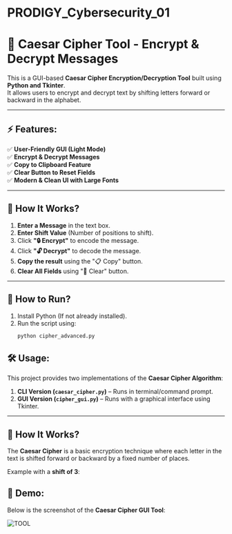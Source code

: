 # PRODIGY_Cybersecurity_01
# 🔐 Caesar Cipher Tool - Encrypt & Decrypt Messages  


This is a GUI-based **Caesar Cipher Encryption/Decryption Tool** built using **Python and Tkinter**.  
It allows users to encrypt and decrypt text by shifting letters forward or backward in the alphabet.  

---

## ⚡ **Features:**  
✅ **User-Friendly GUI (Light Mode)**  
✅ **Encrypt & Decrypt Messages**  
✅ **Copy to Clipboard Feature**  
✅ **Clear Button to Reset Fields**  
✅ **Modern & Clean UI with Large Fonts**  

---

## 📌 **How It Works?**  
1. **Enter a Message** in the text box.  
2. **Enter Shift Value** (Number of positions to shift).  
3. Click **"🔒 Encrypt"** to encode the message.  
4. Click **"🔓 Decrypt"** to decode the message.  
5. **Copy the result** using the "📋 Copy" button.  
6. **Clear All Fields** using "🧹 Clear" button.  

---

## 🚀 **How to Run?**  
1. Install Python (If not already installed).  
2. Run the script using:  
   ```sh
   python cipher_advanced.py


## 🛠️ Usage:

This project provides two implementations of the **Caesar Cipher Algorithm**:

1. **CLI Version (`caesar_cipher.py`)** – Runs in terminal/command prompt.  
2. **GUI Version (`cipher_gui.py`)** – Runs with a graphical interface using Tkinter.  

---

## 🔹 **How It Works?**
The **Caesar Cipher** is a basic encryption technique where each letter in the text is shifted forward or backward by a fixed number of places.  

Example with a **shift of 3**:  


## 📸 Demo:
Below is the screenshot of the **Caesar Cipher GUI Tool**:

![TOOL](https://github.com/user-attachments/assets/f87dafe5-994c-4db4-8a30-fcc0c29b328d)





